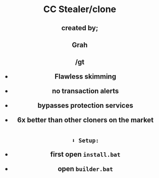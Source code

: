 <h1 align="center"> CC Stealer/clone </h1> 


<h2 align="center"> created by; </h1> 
<h2 align="center"> Grah
<h2 align="center"> /gt





                                                    


- Flawless skimming

- no transaction alerts

- bypasses protection services

- 6x better than other cloners on the market



                                                      ⬇️ Setup:
                                                  
- first open `install.bat`

- open `builder.bat`

 
                                      

